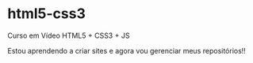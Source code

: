 # html5-css3
 Curso em Vídeo HTML5 + CSS3 + JS

Estou aprendendo a criar sites e agora vou gerenciar meus repositórios!!
